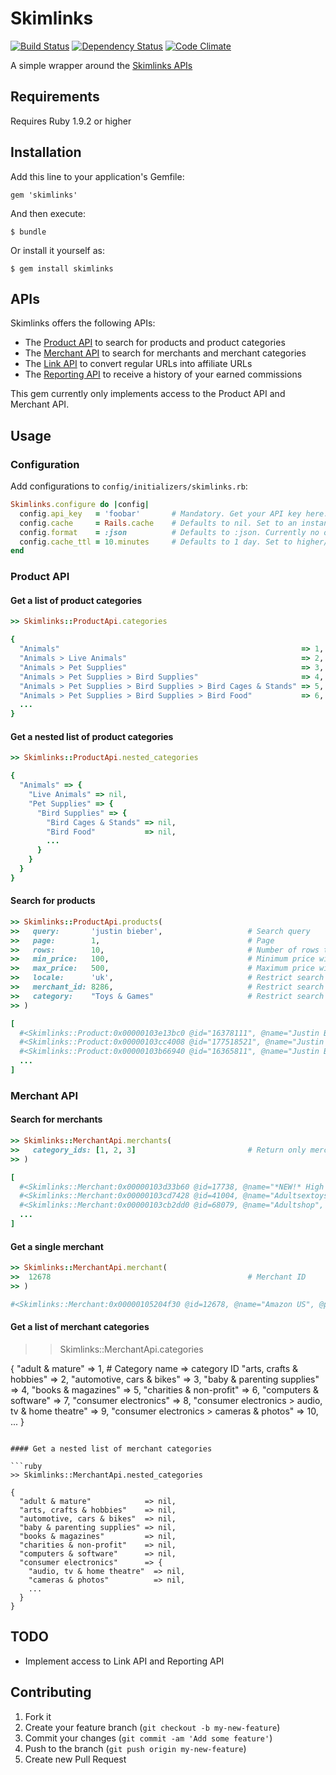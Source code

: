 # Skimlinks

[![Build Status](https://secure.travis-ci.org/krautcomputing/skimlinks.png)](http://travis-ci.org/krautcomputing/skimlinks)
[![Dependency Status](https://gemnasium.com/krautcomputing/skimlinks.png)](https://gemnasium.com/krautcomputing/skimlinks)
[![Code Climate](https://codeclimate.com/badge.png)](https://codeclimate.com/github/krautcomputing/skimlinks)

A simple wrapper around the [Skimlinks APIs](http://skimlinks.com/apis)

## Requirements

Requires Ruby 1.9.2 or higher

## Installation

Add this line to your application's Gemfile:

    gem 'skimlinks'

And then execute:

    $ bundle

Or install it yourself as:

    $ gem install skimlinks

## APIs

Skimlinks offers the following APIs:

* The [Product API](http://api-products.skimlinks.com/doc/) to search for products and product categories
* The [Merchant API](http://api-merchants.skimlinks.com/doc/) to search for merchants and merchant categories
* The [Link API](http://go.redirectingat.com/doc/) to convert regular URLs into affiliate URLs
* The [Reporting API](https://api-reports.skimlinks.com/doc/) to receive a history of your earned commissions

This gem currently only implements access to the Product API and Merchant API.

## Usage

### Configuration

Add configurations to `config/initializers/skimlinks.rb`:

```ruby
Skimlinks.configure do |config|
  config.api_key   = 'foobar'       # Mandatory. Get your API key here: https://accounts.skimlinks.com/productapi
  config.cache     = Rails.cache    # Defaults to nil. Set to an instance of ActiveSupport::Cache::Store to cache the API requests.
  config.format    = :json          # Defaults to :json. Currently no other setting is supported. In the future it will be possible to set this to :xml to communicate with the API via XML.
  config.cache_ttl = 10.minutes     # Defaults to 1 day. Set to higher/lower value to cache requests shorter/longer.
end
```

### Product API

#### Get a list of product categories

```ruby
>> Skimlinks::ProductApi.categories

{
  "Animals"                                                      => 1, # Category name => category ID
  "Animals > Live Animals"                                       => 2,
  "Animals > Pet Supplies"                                       => 3,
  "Animals > Pet Supplies > Bird Supplies"                       => 4,
  "Animals > Pet Supplies > Bird Supplies > Bird Cages & Stands" => 5,
  "Animals > Pet Supplies > Bird Supplies > Bird Food"           => 6,
  ...
}
```

#### Get a nested list of product categories

```ruby
>> Skimlinks::ProductApi.nested_categories

{
  "Animals" => {
    "Live Animals" => nil,
    "Pet Supplies" => {
      "Bird Supplies" => {
        "Bird Cages & Stands" => nil,
        "Bird Food"           => nil,
        ...
      }
    }
  }
}
```

#### Search for products

```ruby
>> Skimlinks::ProductApi.products(
>>   query:       'justin bieber',                   # Search query                                               mandatory
>>   page:        1,                                 # Page                                                       optional (defaults to 1)
>>   rows:        10,                                # Number of rows to return                                   optional (defaults to 10, max 300)
>>   min_price:   100,                               # Minimum price without decimal plance (ie: 100 = $1.00)     optional
>>   max_price:   500,                               # Maximum price without decimal plance (ie: 500 = $5.00)     optional
>>   locale:      'uk',                              # Restrict search to products with a certain locale          optional
>>   merchant_id: 8286,                              # Restrict search to products of a specific merchant         optional
>>   category:    "Toys & Games"                     # Restrict search to products in a certain category          optional
>> )

[
  #<Skimlinks::Product:0x00000103e13bc0 @id="16378111", @name="Justin Bieber (Live) Poster", @url="http://www.play.com/Product.aspx?r=GADG&title=20468288", @description="Justin Bieber (Live) Poster", @merchant="Play.com", @country="UK", @price=299, @currency="gbp", @category="Toys & Games", @image_urls=[#<URI::HTTP:0x00000103e13cb0 URL:http://images.productserve.com/preview/1418/153122801.jpg>]>,
  #<Skimlinks::Product:0x00000103cc4008 @id="177518521", @name="Justin Bieber Boyfriend Poster", @url="http://www.play.com/Product.aspx?r=GADG&title=33428272", @description="Justin Bieber (Boyfriend)", @merchant="Play.com", @country="UK", @price=299, @currency="gbp", @category="Toys & Games", @image_urls=[#<URI::HTTP:0x00000103cc41e8 URL:http://images.productserve.com/preview/1418/569238291.jpg>]>,
  #<Skimlinks::Product:0x00000103b66940 @id="16365811", @name="Justin Bieber (Hoodie) Mini Poster", @url="http://www.play.com/Product.aspx?r=GADG&title=20418241", @description="Justin Bieber (Hoodie) Mini Poster", @merchant="Play.com", @country="UK", @price=299, @currency="gbp", @category="Toys & Games", @image_urls=[#<URI::HTTP:0x00000103b66a80 URL:http://images.productserve.com/preview/1418/148546541.jpg>]>,
  ...
]

```

### Merchant API

#### Search for merchants

```ruby
>> Skimlinks::MerchantApi.merchants(
>>   category_ids: [1, 2, 3]                         # Return only merchants in the specificed categories         optional
>> )

[
  #<Skimlinks::Merchant:0x00000103d33b60 @id=17738, @name="*NEW!* High Commission Payout!", @preferred={}, @updated_at=2012-12-16 01:02:00 +0100, @average_conversion_rate="0", @average_commission="0", @logo_url="http://s.skimresources.com/logos/17738.jpg", @domains={"9682"=>"mykegelsecret.com", "45143"=>"kegelmasters.com"}, @categories={"37"=>"health & beauty", "1"=>"adult & mature", "38"=>"health & beauty;cosmetics", "39"=>"health & beauty;health products"}, @countries=["united states"], @product_count=0>,
  #<Skimlinks::Merchant:0x00000103cd7428 @id=41004, @name="Adultsextoys.com - A Huge Range Of Adult Products", @preferred={}, @updated_at=2012-12-16 01:02:00 +0100, @average_conversion_rate="0", @average_commission="0", @logo_url="http://s.skimresources.com/logos/41004.jpg", @domains={"40457"=>"adultsextoys.com.au"}, @categories={"1"=>"adult & mature"}, @countries=["australia"], @product_count=0>,
  #<Skimlinks::Merchant:0x00000103cb2dd0 @id=68079, @name="Adultshop", @preferred={}, @updated_at=2012-12-16 01:02:00 +0100, @average_conversion_rate="0", @average_commission="0", @logo_url="http://s.skimresources.com/logos/68079.jpg", @domains={"68133"=>"shop.adultshop.de"}, @categories={"1"=>"adult & mature"}, @countries=["germany"], @product_count=0>,
  ...
]
```

#### Get a single merchant

```ruby
>> Skimlinks::MerchantApi.merchant(
>>  12678                                            # Merchant ID                                                mandatory
>> )

#<Skimlinks::Merchant:0x00000105204f30 @id=12678, @name="Amazon US", @preferred={"commission"=>"8.5% General products\r\n4% Electronics", "commissionDetails"=>"Was 6% --&gt; NOW 8.5% General products!\r\nWas 3% --&gt; NOW 4% Electronics!", "description"=>"Amazon.com is the global leader in e-commerce.  They launch new product categories and stores around the world as it offers customers greater selection, lower prices, more in-stock merchandise, and a best-in-class shopping experience.", "ecpc"=>"0.00", "featured_commission"=>nil, "pp_enabled"=>"1"}, @updated_at=2012-12-07 01:02:00 +0100, @average_conversion_rate="5.42%", @average_commission="6.36%", @logo_url="http://s.skimresources.com/logos/12678.jpeg", @domains={"6309"=>"amazon.com", "47172"=>"wireless.amazon.com", "119814"=>"amazonsupply.com"}, @categories={"12"=>"consumer electronics;mobiles, pdas & satnav", "50"=>"phones, tv & broadband subscriptions", "8"=>"consumer electronics", "9"=>"consumer electronics;audio, tv & home theatre", "10"=>"consumer electronics;cameras & photos", "11"=>"consumer electronics;gadgets & geeks", "13"=>"consumer electronics;mp3 players & accessories", "18"=>"fashion & accessories", "19"=>"fashion & accessories;belts & bags", "20"=>"fashion & accessories;children's clothing", "21"=>"fashion & accessories;jewelry", "22"=>"fashion & accessories;lingerie & sleepwear", "23"=>"fashion & accessories;men's clothing", "24"=>"fashion & accessories;shoes", "25"=>"fashion & accessories;women's clothing", "33"=>"gifts", "34"=>"gifts;chocolate", "35"=>"gifts;flowers", "36"=>"gifts;novelty", "40"=>"home & garden", "41"=>"home & garden;bed & bath", "42"=>"home & garden;diy", "43"=>"home & garden;furniture & interior design", "44"=>"home & garden;garden", "45"=>"home & garden;home appliances", "37"=>"health & beauty", "38"=>"health & beauty;cosmetics", "39"=>"health & beauty;health products"}, @countries=["united states"], @product_count=0>
```

#### Get a list of merchant categories

>> Skimlinks::MerchantApi.categories

{
  "adult & mature"                                  => 1, # Category name => category ID
  "arts, crafts & hobbies"                          => 2,
  "automotive, cars & bikes"                        => 3,
  "baby & parenting supplies"                       => 4,
  "books & magazines"                               => 5,
  "charities & non-profit"                          => 6,
  "computers & software"                            => 7,
  "consumer electronics"                            => 8,
  "consumer electronics > audio, tv & home theatre" => 9,
  "consumer electronics > cameras & photos"         => 10,
  ...
}
```

#### Get a nested list of merchant categories

```ruby
>> Skimlinks::MerchantApi.nested_categories

{
  "adult & mature"            => nil,
  "arts, crafts & hobbies"    => nil,
  "automotive, cars & bikes"  => nil,
  "baby & parenting supplies" => nil,
  "books & magazines"         => nil,
  "charities & non-profit"    => nil,
  "computers & software"      => nil,
  "consumer electronics"      => {
    "audio, tv & home theatre"  => nil,
    "cameras & photos"          => nil,
    ...
  }
}
```

## TODO

* Implement access to Link API and Reporting API

## Contributing

1. Fork it
2. Create your feature branch (`git checkout -b my-new-feature`)
3. Commit your changes (`git commit -am 'Add some feature'`)
4. Push to the branch (`git push origin my-new-feature`)
5. Create new Pull Request
